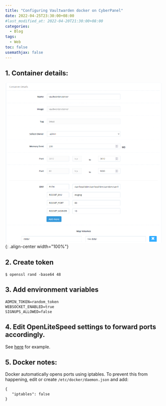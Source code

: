```yaml
---
title: "Configuring Vaultwarden docker on CyberPanel"
date: 2022-04-25T23:30:00+08:00
#last_modified_at: 2022-04-20T21:30:00+08:00
categories:
  - Blog
tags:
  - Web
toc: false
usemathjax: false
---
```


## 1. Container details:

![details](/assets/images/cyberpanel/vaultwarden_docker.png){: .align-center width="100%"}

## 2. Create token 
```$ openssl rand -base64 48```

## 3. Add environment variables

```gray
ADMIN_TOKEN=random_token
WEBSOCKET_ENABLED=true
SIGNUPS_ALLOWED=false
```

## 4. Edit OpenLiteSpeed settings to forward ports accordingly.

See [here](/blog/jupyter-openlitespeed/) for example.

## 5. Docker notes:


Docker automatically opens ports using iptables.
To prevent this from happening, edit or create `/etc/docker/daemon.json` and add:

```
{
   "iptables": false
}
```
